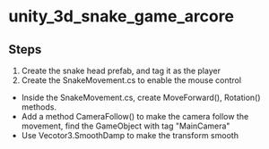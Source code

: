# unity_3d_snake_game_arcore

## Steps
1. Create the snake head prefab, and tag it as the player
2. Create the SnakeMovement.cs to enable the mouse control
- Inside the SnakeMovement.cs, create MoveForward(), Rotation() methods.
- Add a method CameraFollow() to make the camera follow the movement, find the GameObject with tag "MainCamera"
- Use Vecotor3.SmoothDamp to make the transform smooth
